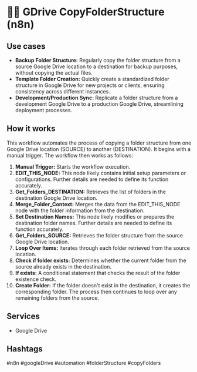 # 📁🔁 GDrive CopyFolderStructure (n8n)

## Use cases

- **Backup Folder Structure:** Regularly copy the folder structure from a source Google Drive location to a destination for backup purposes, without copying the actual files.
- **Template Folder Creation:** Quickly create a standardized folder structure in Google Drive for new projects or clients, ensuring consistency across different instances.
- **Development/Production Sync:** Replicate a folder structure from a development Google Drive to a production Google Drive, streamlining deployment processes.

## How it works

This workflow automates the process of copying a folder structure from one Google Drive location (SOURCE) to another (DESTINATION).  It begins with a manual trigger. The workflow then works as follows:

1.  **Manual Trigger:** Starts the workflow execution.
2.  **EDIT_THIS_NODE:** This node likely contains initial setup parameters or configurations. Further details are needed to define its function accurately.
3.  **Get_Folders_DESTINATION:** Retrieves the list of folders in the destination Google Drive location.
4.  **Merge_Folder_Context:** Merges the data from the EDIT_THIS_NODE node with the folder information from the destination.
5.  **Set Destination Names:** This node likely modifies or prepares the destination folder names. Further details are needed to define its function accurately.
6.  **Get_Folders_SOURCE:** Retrieves the folder structure from the source Google Drive location.
7.  **Loop Over Items:** Iterates through each folder retrieved from the source location.
8.  **Check if folder exists:** Determines whether the current folder from the source already exists in the destination.
9.  **If exists:** A conditional statement that checks the result of the folder existence check.
10. **Create Folder:** If the folder doesn't exist in the destination, it creates the corresponding folder. The process then continues to loop over any remaining folders from the source.

## Services

-   Google Drive

## Hashtags

#n8n #googleDrive #automation #folderStructure #copyFolders
